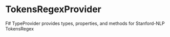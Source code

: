 # TokensRegexProvider
F# TypeProvider provides types, properties, and methods for Stanford-NLP TokensRegex
